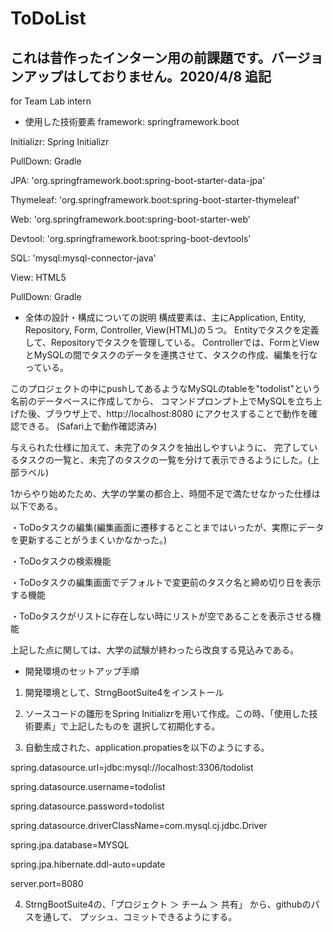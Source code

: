 # ToDoList

## これは昔作ったインターン用の前課題です。バージョンアップはしておりません。2020/4/8 追記

for Team Lab intern

- 使用した技術要素
framework:  springframework.boot

Initializr: Spring Initializr

PullDown:   Gradle

JPA:        'org.springframework.boot:spring-boot-starter-data-jpa'

Thymeleaf:	'org.springframework.boot:spring-boot-starter-thymeleaf'

Web:        'org.springframework.boot:spring-boot-starter-web'

Devtool:    'org.springframework.boot:spring-boot-devtools'

SQL:        'mysql:mysql-connector-java'

View:       HTML5

PullDown:   Gradle


- 全体の設計・構成についての説明
構成要素は、主にApplication, Entity, Repository, Form, Controller, View(HTML)の５つ。
Entityでタスクを定義して、Repositoryでタスクを管理している。
Controllerでは、FormとViewとMySQLの間でタスクのデータを連携させて、タスクの作成、編集を行なっている。

このプロジェクトの中にpushしてあるようなMySQLのtableを"todolist"という名前のデータベースに作成してから、
コマンドプロンプト上でMySQLを立ち上げた後、ブラウザ上で、http://localhost:8080 にアクセスすることで動作を確認できる。
(Safari上で動作確認済み)

与えられた仕様に加えて、未完了のタスクを抽出しやすいように、
完了しているタスクの一覧と、未完了のタスクの一覧を分けて表示できるようにした。(上部ラベル)

1からやり始めたため、大学の学業の都合上、時間不足で満たせなかった仕様は以下である。

・ToDoタスクの編集(編集画面に遷移するとことまではいったが、実際にデータを更新することがうまくいかなかった。)

・ToDoタスクの検索機能

・ToDoタスクの編集画面でデフォルトで変更前のタスク名と締め切り日を表示する機能

・ToDoタスクがリストに存在しない時にリストが空であることを表示させる機能

上記した点に関しては、大学の試験が終わったら改良する見込みである。


- 開発環境のセットアップ手順
1. 開発環境として、StrngBootSuite4をインストール

2. ソースコードの雛形をSpring Initializrを用いて作成。この時、「使用した技術要素」で上記したものを
選択して初期化する。

3. 自動生成された、application.propatiesを以下のようにする。

spring.datasource.url=jdbc:mysql://localhost:3306/todolist

spring.datasource.username=todolist

spring.datasource.password=todolist

spring.datasource.driverClassName=com.mysql.cj.jdbc.Driver

spring.jpa.database=MYSQL

spring.jpa.hibernate.ddl-auto=update

server.port=8080

4. StrngBootSuite4の、「プロジェクト ＞ チーム ＞ 共有」 から、githubのパスを通して、
プッシュ、コミットできるようにする。
